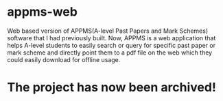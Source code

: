 # appms-web

Web based version of APPMS(A-level Past Papers and Mark Schemes) software that I had previously built. Now, APPMS is a web application that helps A-level students to easily search or query for specific past paper or mark scheme and directly point them to a pdf file on the web which they could easily download for offline usage.

# The project has now been archived!

